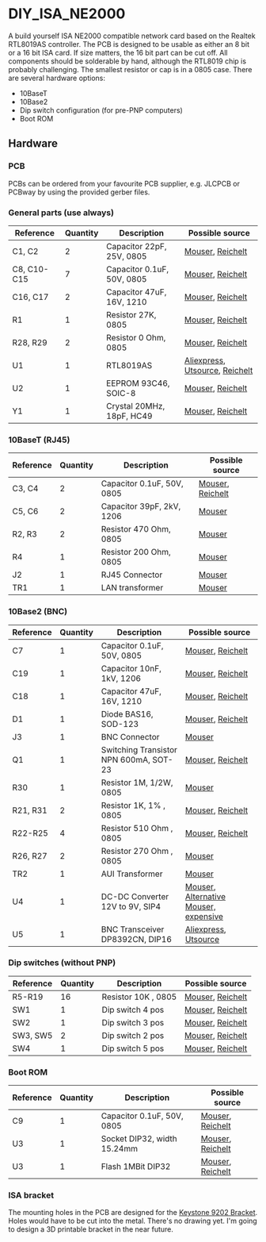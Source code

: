 # DIY_ISA_NE2000
A build yourself ISA NE2000 compatible network card based on the Realtek RTL8019AS controller.
The PCB is designed to be usable as either an 8 bit or a 16 bit ISA card. If size matters, the 16 bit part can be cut off.
All components should be solderable by hand, although the RTL8019 chip is probably challenging. The smallest resistor or cap is in a 0805 case.
There are several hardware options:
- 10BaseT
- 10Base2
- Dip switch configuration (for pre-PNP computers)
- Boot ROM
## Hardware
### PCB
PCBs can be ordered from your favourite PCB supplier, e.g. JLCPCB or PCBway by using the provided gerber files.
### General parts (use always)
Reference | Quantity | Description | Possible source
------------ | ------------- | -------------- | --------------
C1, C2 | 2 | Capacitor 22pF, 25V, 0805 | [Mouser](https://www.mouser.com/ProductDetail/80-C0805C220K3HACTU), [Reichelt](https://www.reichelt.com/smd-vielschicht-keramikkondensator-22p-5--npo-g0805-22p-p13517.html)
C8, C10-C15 | 7 | Capacitor 0.1uF, 50V, 0805 | [Mouser](https://www.mouser.com/ProductDetail/80-C0805C104M5R), [Reichelt](https://www.reichelt.com/vielschicht-kerko-100nf-50v-125-c-kem-x7r0805-100n-p207073.html)
C16, C17 | 2 | Capacitor 47uF, 16V, 1210 | [Mouser](https://www.mouser.com/ProductDetail/81-GRM32EC81C476KE5L), [Reichelt](https://www.reichelt.com/vielschicht-kerko-47-f-16v-85-c-kem-x5r1210-47u-p207183.html)
R1 | 1 | Resistor 27K, 0805 | [Mouser](https://www.mouser.com/ProductDetail/652-CR0805FX-2702ELF), [Reichelt](https://www.reichelt.com/smd-widerstand-0805-27-kohm-125-mw-1--smd-0805-27-0k-p32903.html)
R28, R29 | 2 | Resistor 0 Ohm, 0805 | [Mouser](https://www.mouser.com/ProductDetail/603-RC0805JR-070RL), [Reichelt](https://www.reichelt.com/smd-widerstand-0805-0-0-ohm-125-mw-rnd-0805-1-0-p212707.html)
U1 | 1 | RTL8019AS | [Aliexpress](https://www.aliexpress.com), [Utsource](https://www.utsource.net/sch/rtl8019as.html), [Reichelt](https://www.reichelt.com/de/de/voll-duplex-ethernet-kontroller-plug-play-funktion-pqfp-100-rtl-8019as-p89309.html)
U2 | 1 | EEPROM 93C46, SOIC-8 | [Mouser](https://www.mouser.com/ProductDetail/556-A93C46DNSH-B), [Reichelt](https://www.reichelt.com/eeprom-seriell-1kb-128x8-64x16-2-5--5-v-so-8-m93c46-wmn6p-p280929.html)
Y1 | 1 | Crystal 20MHz, 18pF, HC49 | [Mouser](https://www.mouser.com/ProductDetail/815-ABL-20-B2), [Reichelt](https://www.reichelt.com/standardquarz-grundton-20-mhz-iqd-lfxtal003181-p245404.html)
### 10BaseT (RJ45)
Reference | Quantity | Description | Possible source
------------ | ------------- | -------------- | --------------
C3, C4 | 2 | Capacitor 0.1uF, 50V, 0805 | [Mouser](https://www.mouser.com/ProductDetail/80-C0805C104M5R), [Reichelt](https://www.reichelt.com/vielschicht-kerko-100nf-50v-125-c-kem-x7r0805-100n-p207073.html)
C5, C6 | 2 | Capacitor 39pF, 2kV, 1206 | [Mouser](https://www.mouser.com/ProductDetail/81-GRM31A7U3D390JW1D)
R2, R3 | 2 | Resistor 470 Ohm, 0805 | [Mouser](https://www.mouser.com/ProductDetail/652-CR0805FX-4700ELF)
R4 | 1 | Resistor 200 Ohm, 0805 | [Mouser](https://www.mouser.com/ProductDetail/652-CR0805FX-2000ELF)
J2 | 1 | RJ45 Connector | [Mouser](https://www.mouser.com/ProductDetail/523-RJHSE-5481)
TR1 | 1 | LAN transformer | [Mouser](https://www.mouser.com/ProductDetail/652-PT61017PEL)
### 10Base2 (BNC)
Reference | Quantity | Description | Possible source
------------ | ------------- | -------------- | --------------
C7 | 1 | Capacitor 0.1uF, 50V, 0805 | [Mouser](https://www.mouser.com/ProductDetail/80-C0805C104M5R), [Reichelt](https://www.reichelt.com/vielschicht-kerko-100nf-50v-125-c-kem-x7r0805-100n-p207073.html)
C19 | 1 | Capacitor 10nF, 1kV, 1206 | [Mouser](https://www.mouser.com/ProductDetail/710-885342208021), [Reichelt](https://www.reichelt.com/ch/de/smd-kerko-1206-10-nf-1000-v-10-mlcc-rnd-1501206b1033-p226057.html)
C18 | 1 | Capacitor 47uF, 16V, 1210 | [Mouser](https://www.mouser.com/ProductDetail/81-GRM32EC81C476KE5L), [Reichelt](https://www.reichelt.com/vielschicht-kerko-47-f-16v-85-c-kem-x5r1210-47u-p207183.html)
D1 | 1 | Diode BAS16, SOD-123 | [Mouser](https://www.mouser.com/ProductDetail/841-BAS16GWJ), [Reichelt](https://www.reichelt.com/gleichrichterdiode-75-v-0-215-a-sot-23-bas-16-nxp-p219347.html)
J3 | 1 | BNC Connector | [Mouser](https://www.mouser.com/ProductDetail/538-73137-5003)
Q1 | 1 | Switching Transistor NPN 600mA, SOT-23 | [Mouser](https://www.mouser.com/ProductDetail/771-PMBT2222A-T-R), [Reichelt](https://www.reichelt.com/bipolartransistor-npn-40v-0-6a-0-33w-sot-23-smbt-2222a-inf-p219350.html)
R30 | 1 | Resistor 1M, 1/2W, 0805 | [Mouser](https://www.mouser.com/ProductDetail/652-CMP0805AFX-1004L)
R21, R31 | 2 | Resistor 1K, 1% , 0805 | [Mouser](https://www.mouser.com/ProductDetail/652-CR0805FX-1001ELF), [Reichelt](https://www.reichelt.com/ch/de/smd-widerstand-0805-1-0-kohm-125-mw-1--smd-0805-1-00k-p32886.html)
R22-R25 | 4 | Resistor 510 Ohm , 0805 | [Mouser](https://www.mouser.com/ProductDetail/603-RC0805JR-07510RL), [Reichelt](https://www.reichelt.com/ch/de/smd-widerstand-0805-510-ohm-330-mw-1--rnd-155hp05-di-p250803.html)
R26, R27 | 2 | Resistor 270 Ohm , 0805 | [Mouser](https://www.mouser.com/ProductDetail/71-CRCW0805270RJNEA)
TR2 | 1 | AUI Transformer | [Mouser](https://www.mouser.com/ProductDetail/673-PE-65728NL)
U4 | 1 | DC-DC Converter 12V to 9V, SIP4 | [Mouser](https://www.mouser.com/ProductDetail/209-IL1209S), [Alternative Mouser, expensive](https://www.mouser.com/ProductDetail/919-RI3-1209S)
U5 | 1 | BNC Transceiver DP8392CN, DIP16 | [Aliexpress](https://www.aliexpress.com), [Utsource](https://www.utsource.net/sch/dp8392cn.html)
### Dip switches (without PNP)
Reference | Quantity | Description | Possible source
------------ | ------------- | -------------- | --------------
R5-R19 | 16 | Resistor 10K , 0805 | [Mouser](https://www.mouser.com/ProductDetail/652-CR0805-JW-103ELF), [Reichelt](https://www.reichelt.com/smd-widerstand-0805-10-kohm-125-mw-1--rnd-0805-1-10k-p183251.html)
SW1 | 1 | Dip switch 4 pos | [Mouser](https://www.mouser.com/ProductDetail/774-2104MS), [Reichelt](https://www.reichelt.com/dip-schalter-liegend-4-polig-nt-04-p13532.html)
SW2 | 1 | Dip switch 3 pos | [Mouser](https://www.mouser.com/ProductDetail/774-2103MS), [Reichelt](https://www.reichelt.com/dip-schalter-liegend-3-polig-nt-03-p36465.html)
SW3, SW5 | 2 | Dip switch 2 pos | [Mouser](https://www.mouser.com/ProductDetail/774-2102MS), [Reichelt](https://www.reichelt.com/dip-schalter-liegend-2-polig-nt-02-p36464.html)
SW4 | 1 | Dip switch 5 pos | [Mouser](https://www.mouser.com/ProductDetail/774-2105MS), [Reichelt](https://www.reichelt.com/dip-schalter-liegend-5-polig-nt-05-p36466.html)
### Boot ROM
Reference | Quantity | Description | Possible source
------------ | ------------- | -------------- | --------------
C9 | 1 | Capacitor 0.1uF, 50V, 0805 | [Mouser](https://www.mouser.com/ProductDetail/80-C0805C104M5R), [Reichelt](https://www.reichelt.com/vielschicht-kerko-100nf-50v-125-c-kem-x7r0805-100n-p207073.html)
U3 | 1 | Socket DIP32, width 15.24mm | [Mouser](https://www.mouser.com/ProductDetail/649-DILB32P223TLF), [Reichelt](https://www.reichelt.com/ic-sockel-32-polig-doppelter-federkontakt-is25t1-332b-p268816.html)
U3 | 1 | Flash 1MBit DIP32 | [Mouser](https://www.mouser.com/ProductDetail/804-39SF010A7CPHE), [Reichelt](https://www.reichelt.com/multi-nor-flash-speicher-1-mb-128-k-x-8-5-v-dip-32-39sf01070-4c-p-p266393.html)
### ISA bracket
The mounting holes in the PCB are designed for the [Keystone 9202 Bracket](https://www.mouser.ch/ProductDetail/534-9202). Holes would have to be cut into the metal. There's no drawing yet.
I'm going to design a 3D printable bracket in the near future.